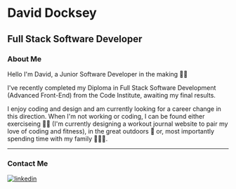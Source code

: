 # David Docksey
## Full Stack Software Developer

### About Me

Hello I'm David, a Junior Software Developer in the making 👋🏻

I've recently completed my Diploma in Full Stack Software Development (Advanced Front-End) from the Code Institute, awaiting my final results.

I enjoy coding and design and am currently looking for a career change in this direction.
When I'm not working or coding, I can be found either exerciseing 💪🏃 (I'm currently designing a workout journal website to pair my love of coding and fitness), in the great outdoors 🚵 or, most importantly spending time with my family 👨‍👩‍👦.


- - -


### Contact Me

[<img src='https://img.shields.io/badge/LinkedIn-0077B5?style=for-the-badge&logo=linkedin&logoColor=white' alt='linkedin'>](https://www.linkedin.com/in/david-docksey/)
